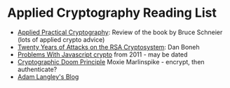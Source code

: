 Applied Cryptography Reading List
=================================

* [Applied Practical Cryptography][1]: Review of the book by Bruce Schneier (lots of applied crypto advice)
* [Twenty Years of Attacks on the RSA Cryptosystem][2]: Dan Boneh
* [Problems With Javascript crypto][3] from 2011 - may be dated
* [Cryptographic Doom Principle][4] Moxie Marlinspike - encrypt, then authenticate? 
* [Adam Langley's Blog][5]



[1]: https://sockpuppet.org/blog/2013/07/22/applied-practical-cryptography/
[2]: http://crypto.stanford.edu/~dabo/papers/RSA-survey.pdf
[3]: https://www.nccgroup.trust/us/about-us/newsroom-and-events/blog/2011/august/javascript-cryptography-considered-harmful/
[4]: https://moxie.org/blog/the-cryptographic-doom-principle/
[5]: https://www.imperialviolet.org/posts-index.html

